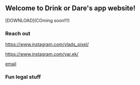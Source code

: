 ## Welcome to Drink or Dare's app website!
[DOWNLOAD](COming soon!!!)

### Reach out
https://www.instagram.com/vlads_pixel/

https://www.instagram.com/yar.ek/

[email](mailto:drinkordareapp@gmail.com)


### Fun legal stuff
